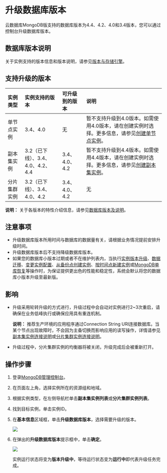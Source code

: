 # 升级数据库版本

云数据库MongoDB版支持的数据库版本为4.4、4.2、4.0和3.4版本，您可以通过控制台升级数据库版本。

## 数据库版本说明

关于实例支持的版本信息和版本说明，请参见[版本与存储引擎](/intl.zh-CN/产品简介/版本及存储引擎.md)。

## 支持升级的版本

|实例类型|实例支持的版本|可升级到的版本|说明|
|:---|:------|:------|:-|
|单节点实例|3.4、4.0|无|暂不支持升级到4.0版本。如需使用4.0版本，请在创建实例时选择。更多信息，请参见[创建单节点实例](/intl.zh-CN/快速入门/创建实例/创建单节点实例.md)。|
|副本集实例|3.2（已下线）、3.4、4.0、4.2、4.4|3.4、4.0、4.2|暂不支持升级到4.4版本。如需使用4.4版本，请在创建实例时选择。更多信息，请参见[创建副本集实例](/intl.zh-CN/快速入门/创建实例/创建副本集实例.md)。|
|分片集群实例|3.2（已下线）、3.4、4.0、4.2|3.4、4.0、4.2|无|

**说明：** 关于各版本的特性介绍信息，请参见[数据库版本及说明](/intl.zh-CN/产品简介/版本及存储引擎.mdsection_okn_x4c_bfb)。

## 注意事项

-   升级数据库版本所用时间与数据库的数据量有关，请根据业务情况提前安排升级时间。
-   升级数据库版本后不支持降级数据库版本。
-   如果您的数据库小版本过期或者不在维护列表内，当执行[实例版本升级](/intl.zh-CN/用户指南/实例管理/数据库升级/升级数据库版本.md)、[数据迁移](/intl.zh-CN/用户指南/数据迁移和同步/MongoDB数据迁移和同步方案概览.md)、[变更实例配置](/intl.zh-CN/用户指南/实例管理/变更实例配置/变更配置方案概览.md)、[从备份点创建实例](/intl.zh-CN/用户指南/数据恢复/从备份点创建实例.md)、[按时间点新建实例](/intl.zh-CN/用户指南/数据恢复/按时间点新建实例.md)或[MongoDB单库恢复](/intl.zh-CN/用户指南/数据恢复/MongoDB单库恢复.md)等操作时，为保证提供更出色的性能和稳定性，系统会默认将您的数据库小版本升级至最新版。

## 影响

-   升级采用轮转升级的方式进行，升级过程中会自动对实例进行2~3次重启，请确保在业务低峰执行或确保应用具有重连机制。

    **说明：** 推荐生产环境的应用程序通过Connection String URI连接数据库。当某个节点出现故障时，不会因为主备切换而影响应用的读写操作，详情请参见[副本集实例连接说明]()或[分片集群实例连接说明]()。

-   升级过程中，分片集群实例的均衡器将被关闭，升级完成后会被重新打开。

## 操作步骤

1.  登录[MongoDB管理控制台](https://mongodb.console.aliyun.com/)。

2.  在页面左上角，选择实例所在的资源组和地域。

3.  根据实例类型，在左侧导航栏单击**副本集实例列表**或**分片集群实例列表**。

4.  找到目标实例，单击实例ID。

5.  在**基本信息**区域框，单击**升级数据库版本**，选择需要升级的版本。

    ![](https://static-aliyun-doc.oss-accelerate.aliyuncs.com/assets/img/zh-CN/9346819951/p21044.png)

6.  在弹出的**升级数据库版本**提示框中，单击**确定**。

    ![](https://static-aliyun-doc.oss-accelerate.aliyuncs.com/assets/img/zh-CN/0446819951/p21045.png)

    实例运行状态将变为**版本升级中**，等待运行状态变为**运行中**即代表升级任务完成。


